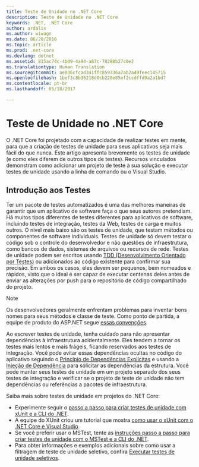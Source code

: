 ```yaml
---
title: Teste de Unidade no .NET Core
description: Teste de Unidade no .NET Core
keywords: .NET, .NET Core
author: ardalis
ms.author: wiwagn
ms.date: 06/20/2016
ms.topic: article
ms.prod: .net-core
ms.devlang: dotnet
ms.assetid: 815ac74c-4bd9-4a94-a87c-78288b27c0e2
ms.translationtype: Human Translation
ms.sourcegitcommit: ae036cfcad341ffc859336a7ab2a49feec145715
ms.openlocfilehash: 1bef3c8b36218d0cb228e85ef2ccdffd9a2a1bd7
ms.contentlocale: pt-br
ms.lasthandoff: 05/18/2017

---
```


# <a name="unit-testing-in-net-core"></a>Teste de Unidade no .NET Core

O .NET Core foi projetado com a capacidade de realizar testes em mente, para que a criação de testes de unidade para seus aplicativos seja mais fácil do que nunca. Este artigo apresenta brevemente os testes de unidade (e como eles diferem de outros tipos de testes). Recursos vinculados demonstram como adicionar um projeto de teste à sua solução e executar testes de unidade usando a linha de comando ou o Visual Studio.

## <a name="getting-started-with-testing"></a>Introdução aos Testes
 
Ter um pacote de testes automatizados é uma das melhores maneiras de garantir que um aplicativo de software faça o que seus autores pretendiam. Há muitos tipos diferentes de testes diferentes para aplicativos de software, incluindo testes de integração, testes da Web, testes de carga e muitos outros. O nível mais baixo são os testes de unidade, que testam métodos ou componentes de software individuais. Testes de unidade só devem testar o código sob o controle do desenvolvedor e não questões de infraestrutura, como bancos de dados, sistemas de arquivos ou recursos de rede. Testes de unidade podem ser escritos usando [TDD (Desenvolvimento Orientado por Testes)](http://deviq.com/test-driven-development/) ou adicionados ao código existente para confirmar sua precisão. Em ambos os casos, eles devem ser pequenos, bem nomeados e rápidos, visto que o ideal é ser capaz de executar centenas deles antes de enviar as alterações por push para o repositório de código compartilhado do projeto.

> [!NOTE]
> Os desenvolvedores geralmente enfrentam problemas para inventar bons nomes para seus métodos e classe de teste. Como ponto de partida, a equipe de produto do ASP.NET segue [essas convenções](https://github.com/aspnet/Home/wiki/Engineering-guidelines#unit-tests-and-functional-tests).

Ao escrever testes de unidade, tenha cuidado para não apresentar dependências à infraestrutura acidentalmente. Eles tendem a tornar os testes mais lentos e mais frágeis, ficando reservados aos testes de integração. Você pode evitar essas dependências ocultas no código do aplicativo seguindo o [Princípio de Dependências Explícitas](http://deviq.com/explicit-dependencies-principle/) e usando a [Injeção de Dependência](https://docs.microsoft.com/en-us/aspnet/core/fundamentals/dependency-injection) para solicitar as dependências da estrutura. Você pode manter seus testes de unidade em um projeto separado dos seus testes de integração e verificar se o projeto de teste de unidade não tem dependências ou referências a pacotes de infraestrutura.

Saiba mais sobre testes de unidade em projetos do .NET Core:

* Experimente seguir o [passo a passo para criar testes de unidade com xUnit e a CLI do .NET](unit-testing-with-dotnet-test.md). 
* A equipe do XUnit criou um tutorial que mostra [como usar o xUnit com o .NET Core e Visual Studio](http://xunit.github.io/docs/getting-started-dotnet-core.html).
* Se você preferir usar o MSTest, tente as [instruções passo a passo para criar testes de unidade com o MSTest e a CLI do .NET](unit-testing-with-mstest.md).
* Para obter informações e exemplos adicionais sobre como usar a filtragem de teste de unidade seletivo, confira [Executar testes de unidade seletivos](../testing/selective-unit-tests.md).

